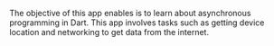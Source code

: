 The objective of this app enables  is to learn about asynchronous programming in Dart. This app involves tasks such as getting device location and networking to get data from the internet. 


